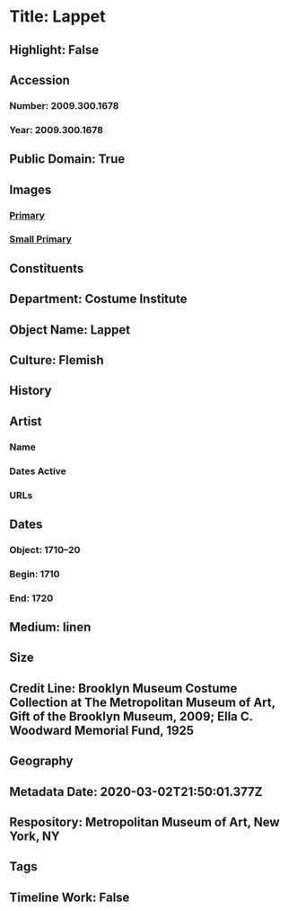 # Title: Lappet
## Highlight: False
## Accession
### Number: 2009.300.1678
### Year: 2009.300.1678
## Public Domain: True
## Images
### [Primary](https://images.metmuseum.org/CRDImages/ci/original/25.655_CP4.jpg)
### [Small Primary](https://images.metmuseum.org/CRDImages/ci/web-large/25.655_CP4.jpg)
## Constituents
## Department: Costume Institute
## Object Name: Lappet
## Culture: Flemish
## History
## Artist
### Name
### Dates Active
### URLs
## Dates
### Object: 1710–20
### Begin: 1710
### End: 1720
## Medium: linen
## Size
## Credit Line: Brooklyn Museum Costume Collection at The Metropolitan Museum of Art, Gift of the Brooklyn Museum, 2009; Ella C. Woodward Memorial Fund, 1925
## Geography
## Metadata Date: 2020-03-02T21:50:01.377Z
## Respository: Metropolitan Museum of Art, New York, NY
## Tags
## Timeline Work: False